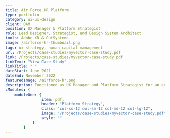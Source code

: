 ```yaml
---
title: Air Force HR Platform
type: portfolio
category: ui-ux-design
client: BAM
position: UX Manager & Platform Strategist
role: Lead Designer, Strategist, and Design System Architect
tools: Adobe XD & OutSystems
image: /airforce-hr-thumbnail.png
tags: ux strategy, human capital management
url: /Projects/case-studies/myvector-case-study.pdf
link: /Projects/case-studies/myvector-case-study.pdf
linkText: "View Case Study"
linkTitle: " "
dateStart: June 2021
dateEnd: November 2022
featuredImage: /airforce-hr.png
description: Functioned as UX Manager and Platform Strategist for an enterprise platform. Developed design thinking toolkit and championed the movement of design as part of development teams. Built out design operation processes, such as file management, onboarding, and interviewing. Was responsible for building out Information Architecture and Project Road Map for the Design System.
cModules: {  
    moduleOne: { 
                item: pdf, 
                header: "Platform Strategy",
                class: "col-xs-12 col-sm-12 col-md-12 col-lg-12",
                image: "/Projects/case-studies/myvector-case-study.pdf",
                style: ""
            }
        }
---
```

